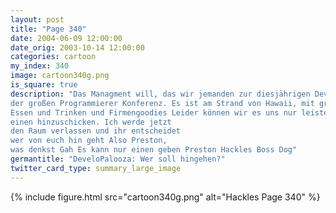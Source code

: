```yaml
---
layout: post
title: "Page 340"
date: 2004-06-09 12:00:00
date_orig: 2003-10-14 12:00:00
categories: cartoon
my_index: 340
image: cartoon340g.png
is_square: true
description: "Das Managment will, das wir jemanden zur diesjährigen DeveloPalooza schicken,
der großen Programmierer Konferenz. Es ist am Strand von Hawaii, mit gratis
Essen und Trinken und Firmengoodies Leider können wir es uns nur leisten
einen hinzuschicken. Ich werde jetzt
den Raum verlassen und ihr entscheidet
wer von euch hin geht Also Preston,
was denkst Gah Es kann nur einen geben Preston Hackles Boss Dog"
germantitle: "DeveloPalooza: Wer soll hingehen?"
twitter_card_type: summary_large_image
---
```


{% include figure.html src="cartoon340g.png" alt="Hackles Page 340"  %}
